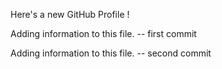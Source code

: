 Here's a new GitHub Profile !


Adding information to this file.  --  first commit


Adding information to this file.  --  second commit
